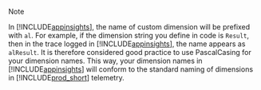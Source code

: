 > [!NOTE]
> In [!INCLUDE[appinsights](../../includes/azure-appinsights-name.md)], the name of custom dimension will be prefixed with `al`. For example, if the dimension string you define in code is `Result`, then in the trace logged in [!INCLUDE[appinsights](../../includes/azure-appinsights-name.md)], the name appears as `alResult`. It is therefore considered good practice to use PascalCasing for your dimension names. This way, your dimension names in [!INCLUDE[appinsights](../../includes/azure-appinsights-name.md)] will conform to the standard naming of dimensions in [!INCLUDE[prod_short](prod_short.md)] telemetry.